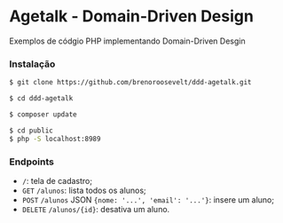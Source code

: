 # Agetalk - Domain-Driven Design
Exemplos de códgio PHP implementando Domain-Driven Desgin

### Instalação
``` bash
$ git clone https://github.com/brenoroosevelt/ddd-agetalk.git
```
``` bash
$ cd ddd-agetalk
```
``` bash
$ composer update
```
``` bash
$ cd public
$ php -S localhost:8989
```
### Endpoints
* `/`: tela de cadastro; 
* `GET` `/alunos`: lista todos os alunos;  
* `POST` `/alunos` JSON `{nome: '...', 'email': '...'}`: insere um aluno;
* `DELETE` `/alunos/{id}`: desativa um aluno.  
